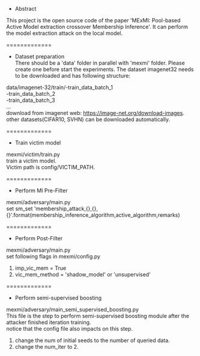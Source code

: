 - Abstract  
  
This project is the open source code of the paper 'MExMI: Pool-based Active Model extraction crossover Membership Inference'. It can perform the model extraction attack on the local model.
  
=============  
- Dataset preparation  
There should be a 'data' folder in parallel with 'mexmi' folder. Please create one before start the experiments.
The dataset imagenet32 needs to be downloaded and has following structure:
  
data/imagenet-32/train/-train_data_batch_1  
                  -train_data_batch_2  
                  -train_data_batch_3  
                  ...  
download from imagenet web: https://image-net.org/download-images.  
other datasets(CIFAR10, SVHN) can be downloaded automatically.
  
=============  
- Train victim model  
  
mexmi/victim/train.py  
train a victim model.  
Victim path is config/VICTIM_PATH.  

=============  
- Perform MI Pre-Filter  
  
mexmi/adversary/main.py  
set sm_set 'membership_attack,{},{},{}'.format(membership_inference_algorithm,active_algorithm,remarks)  
  
=============  
- Perform Post-Filter  
  
mexmi/adversary/main.py  
set following flags in mexmi/config.py  
1. imp_vic_mem = True  
2. vic_mem_method = 'shadow_model' or 'unsupervised'  
  
=============  
- Perform semi-supervised boosting  

mexmi/adversary/main_semi_supervised_boosting.py  
This file is the step to perform semi-supervised boosting module after the attacker finished iteration training.  
notice that the config file also impacts on this step.  
1. change the num of initial seeds to the number of queried data.  
2. change the num_iter to 2.  
